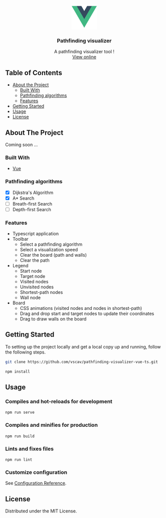 <br />
<p align="center">
  <a href="https://github.com/N0Ls/Wodabest-REST">
    <img src="src/assets/logo.png" alt="Logo" width="80">
  </a>

  <h3 align="center">Pathfinding visualizer</h3>

  <p align="center">
    A pathfinding visualizer tool !
    <br />
    <a href="https://github.com/vscav/pathfinding-visualizer-vue-ts">View online</a>
  </p>
</p>

<!-- TABLE OF CONTENTS -->

## Table of Contents

- [About the Project](#about-the-project)
  - [Built With](#built-with)
  - [Pathfinding algorithms](#pathfinding-algorithms)
  - [Features](#features)
- [Getting Started](#getting-started)
- [Usage](#usage)
- [License](#license)

<!-- ABOUT THE PROJECT -->

## About The Project

Coming soon ...

### Built With

- [Vue](https://vuejs.org/)

### Pathfinding algorithms

- [x] Dijkstra's Algorithm
- [x] A\* Search
- [ ] Breath-first Search
- [ ] Depth-first Search

### Features

- Typescript application
- Toolbar
  - Select a pathfinding algorithm
  - Select a visualization speed
  - Clear the board (path and walls)
  - Clear the path
- Legend
  - Start node
  - Target node
  - Visited nodes
  - Unvisited nodes
  - Shortest-path nodes
  - Wall node
- Board
  - CSS animations (visited nodes and nodes in shortest-path)
  - Drag and drop start and target nodes to update their coordinates
  - Drag to draw walls on the board

## Getting Started

To setting up the project locally and get a local copy up and running, follow the following steps.

```sh
git clone https://github.com/vscav/pathfinding-visualizer-vue-ts.git
```

```sh
npm install
```

## Usage

### Compiles and hot-reloads for development

```
npm run serve
```

### Compiles and minifies for production

```
npm run build
```

### Lints and fixes files

```
npm run lint
```

### Customize configuration

See [Configuration Reference](https://cli.vuejs.org/config/).

## License

Distributed under the MIT License.
